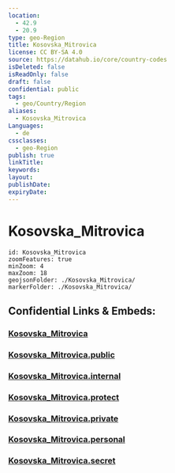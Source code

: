 ```yaml
---
location:
  - 42.9
  - 20.9
type: geo-Region
title: Kosovska_Mitrovica
license: CC BY-SA 4.0
source: https://datahub.io/core/country-codes
isDeleted: false
isReadOnly: false
draft: false
confidential: public
tags:
  - geo/Country/Region
aliases:
  - Kosovska_Mitrovica
Languages:
  - de
cssclasses:
  - geo-Region
publish: true
linkTitle:
keywords:
layout:
publishDate:
expiryDate:
---
```


# Kosovska_Mitrovica

```leaflet
id: Kosovska_Mitrovica
zoomFeatures: true 
minZoom: 4 
maxZoom: 18
geojsonFolder: ./Kosovska_Mitrovica/
markerFolder: ./Kosovska_Mitrovica/
```


## Confidential Links & Embeds: 

### [Kosovska_Mitrovica](/_Standards/Earth/Continent/Europe/Europe~South/Kosovo/districts~Kosovo/Kosovska_Mitrovica.md) 

### [Kosovska_Mitrovica.public](/_public/Earth/Continent/Europe/Europe~South/Kosovo/districts~Kosovo/Kosovska_Mitrovica.public.md) 

### [Kosovska_Mitrovica.internal](/_internal/Earth/Continent/Europe/Europe~South/Kosovo/districts~Kosovo/Kosovska_Mitrovica.internal.md) 

### [Kosovska_Mitrovica.protect](/_protect/Earth/Continent/Europe/Europe~South/Kosovo/districts~Kosovo/Kosovska_Mitrovica.protect.md) 

### [Kosovska_Mitrovica.private](/_private/Earth/Continent/Europe/Europe~South/Kosovo/districts~Kosovo/Kosovska_Mitrovica.private.md) 

### [Kosovska_Mitrovica.personal](/_personal/Earth/Continent/Europe/Europe~South/Kosovo/districts~Kosovo/Kosovska_Mitrovica.personal.md) 

### [Kosovska_Mitrovica.secret](/_secret/Earth/Continent/Europe/Europe~South/Kosovo/districts~Kosovo/Kosovska_Mitrovica.secret.md)

